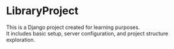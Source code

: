 # LibraryProject

This is a Django project created for learning purposes.  
It includes basic setup, server configuration, and project structure exploration.

